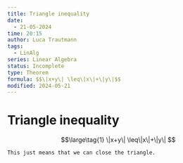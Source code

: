 ```yaml
---
title: Triangle inequality
date:
  - 21-05-2024
time: 20:15
author: Luca Trautmann
tags:
  - LinAlg
series: Linear Algebra
status: Incomplete
type: Theorem
formula: $$\|x+y\| \leq\|x\|+\|y\|$$
modified: 2024-05-21
---
```

# Triangle inequality

$$\large\tag{1}
\|x+y\| \leq\|x\|+\|y\|
$$


`This just means that we can close the triangle.`

